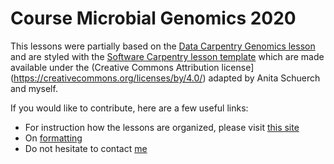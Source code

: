 Course Microbial Genomics 2020
==============

This lessons were partially based on the [Data Carpentry Genomics lesson](http://www.datacarpentry.org/genomics-workshop/) and are styled with the [Software Carpentry lesson template](https://swcarpentry.github.io/lesson-example/) which are made available under the (Creative Commons Attribution license](https://creativecommons.org/licenses/by/4.0/) adapted by Anita Schuerch and myself.
 
If you would like to contribute, here are a few useful links: 
 - For instruction how the lessons are organized, please visit [this site](https://swcarpentry.github.io/lesson-example/03-organization/index.html)
 - On [formatting](https://swcarpentry.github.io/lesson-example/04-formatting/index.html)
 - Do not hesitate to contact [me](mailto:a.l.zomer@uu.nl)
